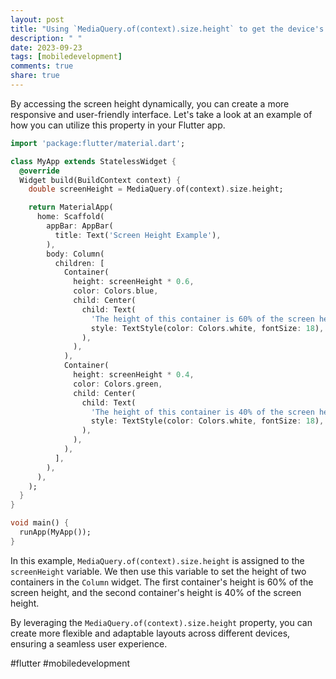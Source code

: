 ```yaml
---
layout: post
title: "Using `MediaQuery.of(context).size.height` to get the device's screen height"
description: " "
date: 2023-09-23
tags: [mobiledevelopment]
comments: true
share: true
---
```


By accessing the screen height dynamically, you can create a more responsive and user-friendly interface. Let's take a look at an example of how you can utilize this property in your Flutter app.

```dart
import 'package:flutter/material.dart';

class MyApp extends StatelessWidget {
  @override
  Widget build(BuildContext context) {
    double screenHeight = MediaQuery.of(context).size.height;

    return MaterialApp(
      home: Scaffold(
        appBar: AppBar(
          title: Text('Screen Height Example'),
        ),
        body: Column(
          children: [
            Container(
              height: screenHeight * 0.6,
              color: Colors.blue,
              child: Center(
                child: Text(
                  'The height of this container is 60% of the screen height.',
                  style: TextStyle(color: Colors.white, fontSize: 18),
                ),
              ),
            ),
            Container(
              height: screenHeight * 0.4,
              color: Colors.green,
              child: Center(
                child: Text(
                  'The height of this container is 40% of the screen height.',
                  style: TextStyle(color: Colors.white, fontSize: 18),
                ),
              ),
            ),
          ],
        ),
      ),
    );
  }
}

void main() {
  runApp(MyApp());
}
```

In this example, `MediaQuery.of(context).size.height` is assigned to the `screenHeight` variable. We then use this variable to set the height of two containers in the `Column` widget. The first container's height is 60% of the screen height, and the second container's height is 40% of the screen height.

By leveraging the `MediaQuery.of(context).size.height` property, you can create more flexible and adaptable layouts across different devices, ensuring a seamless user experience.

#flutter #mobiledevelopment